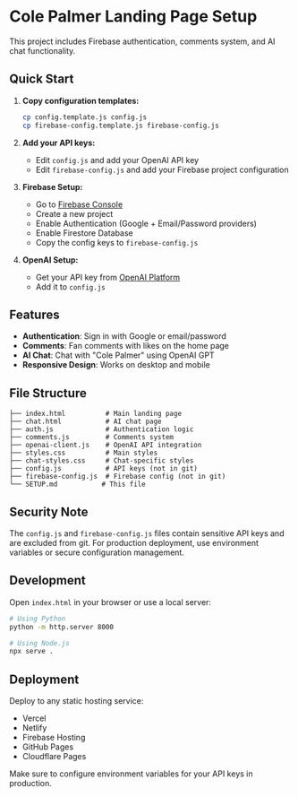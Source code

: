 # Cole Palmer Landing Page Setup

This project includes Firebase authentication, comments system, and AI chat functionality.

## Quick Start

1. **Copy configuration templates:**
   ```bash
   cp config.template.js config.js
   cp firebase-config.template.js firebase-config.js
   ```

2. **Add your API keys:**
   - Edit `config.js` and add your OpenAI API key
   - Edit `firebase-config.js` and add your Firebase project configuration

3. **Firebase Setup:**
   - Go to [Firebase Console](https://console.firebase.google.com)
   - Create a new project
   - Enable Authentication (Google + Email/Password providers)
   - Enable Firestore Database
   - Copy the config keys to `firebase-config.js`

4. **OpenAI Setup:**
   - Get your API key from [OpenAI Platform](https://platform.openai.com/api-keys)
   - Add it to `config.js`

## Features

- **Authentication**: Sign in with Google or email/password
- **Comments**: Fan comments with likes on the home page
- **AI Chat**: Chat with "Cole Palmer" using OpenAI GPT
- **Responsive Design**: Works on desktop and mobile

## File Structure

```
├── index.html          # Main landing page
├── chat.html           # AI chat page
├── auth.js             # Authentication logic
├── comments.js         # Comments system
├── openai-client.js    # OpenAI API integration
├── styles.css          # Main styles
├── chat-styles.css     # Chat-specific styles
├── config.js           # API keys (not in git)
├── firebase-config.js  # Firebase config (not in git)
└── SETUP.md           # This file
```

## Security Note

The `config.js` and `firebase-config.js` files contain sensitive API keys and are excluded from git. 
For production deployment, use environment variables or secure configuration management.

## Development

Open `index.html` in your browser or use a local server:

```bash
# Using Python
python -m http.server 8000

# Using Node.js
npx serve .
```

## Deployment

Deploy to any static hosting service:
- Vercel
- Netlify  
- Firebase Hosting
- GitHub Pages
- Cloudflare Pages

Make sure to configure environment variables for your API keys in production.